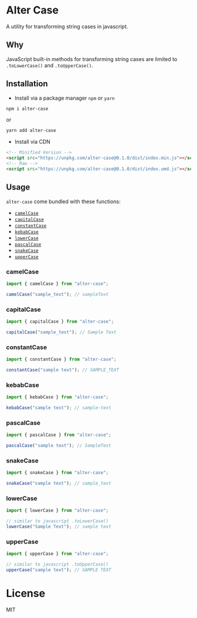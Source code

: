 # Alter Case

A utility for transforming string cases in javascript.

## Why

JavaScript built-in methods for transforming string cases are limited to `.toLowerCase()` and `.toUpperCase()`.

## Installation

- Install via a package manager `npm` or `yarn`

```sh
npm i alter-case
```

or

```sh
yarn add alter-case
```

- Install via CDN

```html
<!-- Minified Version -->
<script src="https://unpkg.com/alter-case@0.1.0/dist/index.min.js"></script>
<!-- Raw -->
<script src="https://unpkg.com/alter-case@0.1.0/dist/index.umd.js"></script>
```

## Usage

`alter-case` come bundled with these functions:

- [`camelCase`](#camalCase)
- [`capitalCase`](#capitalCase)
- [`constantCase`](#constantCase)
- [`kebabCase`](#kebabCase)
- [`lowerCase`](#lowerCase)
- [`pascalCase`](#pascalCase)
- [`snakeCase`](#snakeCase)
- [`upperCase`](#upperCase)

### camelCase

```js
import { camelCase } from "alter-case";

camelCase("sample_text"); // sampleText
```

### capitalCase

```js
import { capitalCase } from "alter-case";

capitalCase("sample_text"); // Sample Text
```

### constantCase

```js
import { constantCase } from "alter-case";

constantCase("sample text"); // SAMPLE_TEXT
```

### kebabCase

```js
import { kebabCase } from "alter-case";

kebabCase("sample text"); // sample-text
```

### pascalCase

```js
import { pascalCase } from "alter-case";

pascalCase("sample text"); // SampleText
```

### snakeCase

```js
import { snakeCase } from "alter-case";

snakeCase("sample text"); // sample_text
```

### lowerCase

```js
import { lowerCase } from "alter-case";

// similar to javascript .toLowerCase()
lowerCase("Sample Text"); // sample text
```

### upperCase

```js
import { upperCase } from "alter-case";

// similar to javascript .toUpperCase()
upperCase("sample text"); // SAMPLE TEXT
```

# License

MIT
